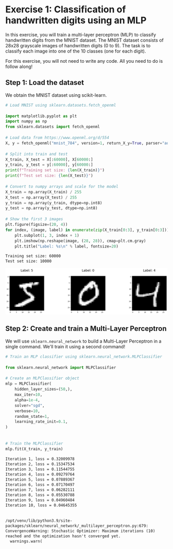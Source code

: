 # Exercise 1: Classification of handwritten digits using an MLP

In this exercise, you will train a multi-layer perceptron (MLP) to classify handwritten digits from the MNIST dataset. The MNIST dataset consists of 28x28 grayscale images of handwritten digits (0 to 9). The task is to classify each image into one of the 10 classes (one for each digit).

For this exercise, you will not need to write any code. All you need to do is follow along!

## Step 1: Load the dataset

We obtain the MNIST dataset using scikit-learn.


```python
# Load MNIST using sklearn.datasets.fetch_openml

import matplotlib.pyplot as plt
import numpy as np
from sklearn.datasets import fetch_openml

# Load data from https://www.openml.org/d/554
X, y = fetch_openml("mnist_784", version=1, return_X_y=True, parser="auto")

# Split into train and test
X_train, X_test = X[:60000], X[60000:]
y_train, y_test = y[:60000], y[60000:]
print(f"Training set size: {len(X_train)}")
print(f"Test set size: {len(X_test)}")

# Convert to numpy arrays and scale for the model
X_train = np.array(X_train) / 255
X_test = np.array(X_test) / 255
y_train = np.array(y_train, dtype=np.int8)
y_test = np.array(y_test, dtype=np.int8)

# Show the first 3 images
plt.figure(figsize=(20, 4))
for index, (image, label) in enumerate(zip(X_train[0:3], y_train[0:3])):
    plt.subplot(1, 3, index + 1)
    plt.imshow(np.reshape(image, (28, 28)), cmap=plt.cm.gray)
    plt.title("Label: %s\n" % label, fontsize=20)
```

    Training set size: 60000
    Test set size: 10000



    
![png](output_2_1.png)
    


## Step 2: Create and train a Multi-Layer Perceptron

We will use `sklearn.neural_network` to build a Multi-Layer Perceptron in a single command. We'll train it using a second command!


```python
# Train an MLP classifier using sklearn.neural_network.MLPClassifier

from sklearn.neural_network import MLPClassifier

# Create an MLPClassifier object
mlp = MLPClassifier(
    hidden_layer_sizes=(50,),
    max_iter=10,
    alpha=1e-4,
    solver="sgd",
    verbose=10,
    random_state=1,
    learning_rate_init=0.1,
)


# Train the MLPClassifier
mlp.fit(X_train, y_train)
```

    Iteration 1, loss = 0.32009978
    Iteration 2, loss = 0.15347534
    Iteration 3, loss = 0.11544755
    Iteration 4, loss = 0.09279764
    Iteration 5, loss = 0.07889367
    Iteration 6, loss = 0.07170497
    Iteration 7, loss = 0.06282111
    Iteration 8, loss = 0.05530788
    Iteration 9, loss = 0.04960484
    Iteration 10, loss = 0.04645355


    /opt/venv/lib/python3.9/site-packages/sklearn/neural_network/_multilayer_perceptron.py:679: ConvergenceWarning: Stochastic Optimizer: Maximum iterations (10) reached and the optimization hasn't converged yet.
      warnings.warn(





<style>#sk-container-id-1 {color: black;background-color: white;}#sk-container-id-1 pre{padding: 0;}#sk-container-id-1 div.sk-toggleable {background-color: white;}#sk-container-id-1 label.sk-toggleable__label {cursor: pointer;display: block;width: 100%;margin-bottom: 0;padding: 0.3em;box-sizing: border-box;text-align: center;}#sk-container-id-1 label.sk-toggleable__label-arrow:before {content: "▸";float: left;margin-right: 0.25em;color: #696969;}#sk-container-id-1 label.sk-toggleable__label-arrow:hover:before {color: black;}#sk-container-id-1 div.sk-estimator:hover label.sk-toggleable__label-arrow:before {color: black;}#sk-container-id-1 div.sk-toggleable__content {max-height: 0;max-width: 0;overflow: hidden;text-align: left;background-color: #f0f8ff;}#sk-container-id-1 div.sk-toggleable__content pre {margin: 0.2em;color: black;border-radius: 0.25em;background-color: #f0f8ff;}#sk-container-id-1 input.sk-toggleable__control:checked~div.sk-toggleable__content {max-height: 200px;max-width: 100%;overflow: auto;}#sk-container-id-1 input.sk-toggleable__control:checked~label.sk-toggleable__label-arrow:before {content: "▾";}#sk-container-id-1 div.sk-estimator input.sk-toggleable__control:checked~label.sk-toggleable__label {background-color: #d4ebff;}#sk-container-id-1 div.sk-label input.sk-toggleable__control:checked~label.sk-toggleable__label {background-color: #d4ebff;}#sk-container-id-1 input.sk-hidden--visually {border: 0;clip: rect(1px 1px 1px 1px);clip: rect(1px, 1px, 1px, 1px);height: 1px;margin: -1px;overflow: hidden;padding: 0;position: absolute;width: 1px;}#sk-container-id-1 div.sk-estimator {font-family: monospace;background-color: #f0f8ff;border: 1px dotted black;border-radius: 0.25em;box-sizing: border-box;margin-bottom: 0.5em;}#sk-container-id-1 div.sk-estimator:hover {background-color: #d4ebff;}#sk-container-id-1 div.sk-parallel-item::after {content: "";width: 100%;border-bottom: 1px solid gray;flex-grow: 1;}#sk-container-id-1 div.sk-label:hover label.sk-toggleable__label {background-color: #d4ebff;}#sk-container-id-1 div.sk-serial::before {content: "";position: absolute;border-left: 1px solid gray;box-sizing: border-box;top: 0;bottom: 0;left: 50%;z-index: 0;}#sk-container-id-1 div.sk-serial {display: flex;flex-direction: column;align-items: center;background-color: white;padding-right: 0.2em;padding-left: 0.2em;position: relative;}#sk-container-id-1 div.sk-item {position: relative;z-index: 1;}#sk-container-id-1 div.sk-parallel {display: flex;align-items: stretch;justify-content: center;background-color: white;position: relative;}#sk-container-id-1 div.sk-item::before, #sk-container-id-1 div.sk-parallel-item::before {content: "";position: absolute;border-left: 1px solid gray;box-sizing: border-box;top: 0;bottom: 0;left: 50%;z-index: -1;}#sk-container-id-1 div.sk-parallel-item {display: flex;flex-direction: column;z-index: 1;position: relative;background-color: white;}#sk-container-id-1 div.sk-parallel-item:first-child::after {align-self: flex-end;width: 50%;}#sk-container-id-1 div.sk-parallel-item:last-child::after {align-self: flex-start;width: 50%;}#sk-container-id-1 div.sk-parallel-item:only-child::after {width: 0;}#sk-container-id-1 div.sk-dashed-wrapped {border: 1px dashed gray;margin: 0 0.4em 0.5em 0.4em;box-sizing: border-box;padding-bottom: 0.4em;background-color: white;}#sk-container-id-1 div.sk-label label {font-family: monospace;font-weight: bold;display: inline-block;line-height: 1.2em;}#sk-container-id-1 div.sk-label-container {text-align: center;}#sk-container-id-1 div.sk-container {/* jupyter's `normalize.less` sets `[hidden] { display: none; }` but bootstrap.min.css set `[hidden] { display: none !important; }` so we also need the `!important` here to be able to override the default hidden behavior on the sphinx rendered scikit-learn.org. See: https://github.com/scikit-learn/scikit-learn/issues/21755 */display: inline-block !important;position: relative;}#sk-container-id-1 div.sk-text-repr-fallback {display: none;}</style><div id="sk-container-id-1" class="sk-top-container"><div class="sk-text-repr-fallback"><pre>MLPClassifier(hidden_layer_sizes=(50,), learning_rate_init=0.1, max_iter=10,
              random_state=1, solver=&#x27;sgd&#x27;, verbose=10)</pre><b>In a Jupyter environment, please rerun this cell to show the HTML representation or trust the notebook. <br />On GitHub, the HTML representation is unable to render, please try loading this page with nbviewer.org.</b></div><div class="sk-container" hidden><div class="sk-item"><div class="sk-estimator sk-toggleable"><input class="sk-toggleable__control sk-hidden--visually" id="sk-estimator-id-1" type="checkbox" checked><label for="sk-estimator-id-1" class="sk-toggleable__label sk-toggleable__label-arrow">MLPClassifier</label><div class="sk-toggleable__content"><pre>MLPClassifier(hidden_layer_sizes=(50,), learning_rate_init=0.1, max_iter=10,
              random_state=1, solver=&#x27;sgd&#x27;, verbose=10)</pre></div></div></div></div></div>




```python
## Step 3: Evaluate the model on a hold-out dataset

We will assess the performance of the model on data that was not used for training. In this case, we had separated out data into training and test splits, so we will show the accuracy for each.
```


      Cell In[3], line 3
        We will assess the performance of the model on data that was not used for training. In this case, we had separated out data into training and test splits, so we will show the accuracy for each.
           ^
    SyntaxError: invalid syntax




```python
# Show the accuracy on the training and test sets

print(f"Training set score: {mlp.score(X_train, y_train)}")
print(f"Test set score: {mlp.score(X_test, y_test)}")
```

    Training set score: 0.9868
    Test set score: 0.97


Lastly, even though metrics are important to look it, it's always a good idea to look directly at your data to catch any problems or bugs you might have missed.


```python
# Show the images, predictions, and original labels for 10 images

# Get the predictions for the test dataset
predictions = mlp.predict(X_test)

# Show the predictions in a grid
plt.figure(figsize=(8, 4))

for index, (image, prediction, label) in enumerate(
    zip(X_test[0:10], predictions[0:10], y_test[0:10])
):
    plt.subplot(2, 5, index + 1)
    plt.imshow(np.reshape(image, (28, 28)), cmap=plt.cm.gray)

    # Green if correct, red if incorrect
    fontcolor = "g" if prediction == label else "r"
    plt.title(
        "Prediction: %i\n Label: %i" % (prediction, label), fontsize=10, color=fontcolor
    )

    plt.axis("off")  # hide axes
```


    
![png](output_8_0.png)
    



```python

```
